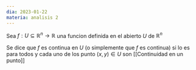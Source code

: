 ```yaml
---
dia: 2023-01-22
materia: analisis 2
---
```

Sea $f: U \subseteq \mathbb{R}^n \to \mathbb{R}$ una funcion definida en el abierto $U$ de $\mathbb{R}^n$ 

Se dice que $f$ es continua en $U$ (o simplemente que $f$ es continua) si lo es para todos y cada uno de los punto $(x, y) \in U$ son [[Continuidad en un punto]]

